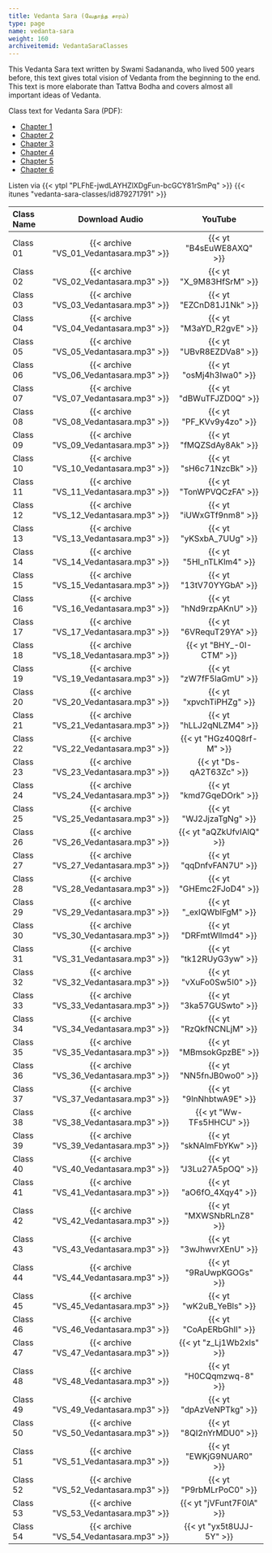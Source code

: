 ```yaml
---
title: Vedanta Sara (வேதாந்த சாரம்)
type: page
name: vedanta-sara
weight: 160
archiveitemid: VedantaSaraClasses
---
```


This Vedanta Sara text written by Swami Sadananda, who lived 500 years before, this text gives total vision of Vedanta from the beginning to the end. This text is more elaborate than Tattva Bodha and covers almost all important ideas of Vedanta.

Class text for Vedanta Sara (PDF):

* [Chapter 1](https://media.poornalayam.org/download/VedantaSaram/VS_01.pdf)
* [Chapter 2](https://media.poornalayam.org/download/VedantaSaram/VS_02.pdf)
* [Chapter 3](https://media.poornalayam.org/download/VedantaSaram/VS_03.pdf)
* [Chapter 4](https://media.poornalayam.org/download/VedantaSaram/VS_04.pdf)
* [Chapter 5](https://media.poornalayam.org/download/VedantaSaram/VS_05.pdf)
* [Chapter 6](https://media.poornalayam.org/download/VedantaSaram/VS_06.pdf)

Listen via {{< ytpl "PLFhE-jwdLAYHZlXDgFun-bcGCY81rSmPq" >}} {{< itunes "vedanta-sara-classes/id879271791" >}}

Class Name | Download Audio | YouTube
:---|:---:|:---:
Class 01 | {{< archive "VS_01_Vedantasara.mp3" >}} | {{< yt "B4sEuWE8AXQ" >}}
Class 02 | {{< archive "VS_02_Vedantasara.mp3" >}} | {{< yt "X_9M83HfSrM" >}}
Class 03 | {{< archive "VS_03_Vedantasara.mp3" >}} | {{< yt "EZCnD81J1Nk" >}}
Class 04 | {{< archive "VS_04_Vedantasara.mp3" >}} | {{< yt "M3aYD_R2gvE" >}}
Class 05 | {{< archive "VS_05_Vedantasara.mp3" >}} | {{< yt "UBvR8EZDVa8" >}}
Class 06 | {{< archive "VS_06_Vedantasara.mp3" >}} | {{< yt "osMj4h3Iwa0" >}}
Class 07 | {{< archive "VS_07_Vedantasara.mp3" >}} | {{< yt "dBWuTFJZD0Q" >}}
Class 08 | {{< archive "VS_08_Vedantasara.mp3" >}} | {{< yt "PF_KVv9y4zo" >}}
Class 09 | {{< archive "VS_09_Vedantasara.mp3" >}} | {{< yt "fMQZSdAy8Ak" >}}
Class 10 | {{< archive "VS_10_Vedantasara.mp3" >}} | {{< yt "sH6c71NzcBk" >}}
Class 11 | {{< archive "VS_11_Vedantasara.mp3" >}} | {{< yt "TonWPVQCzFA" >}}
Class 12 | {{< archive "VS_12_Vedantasara.mp3" >}} | {{< yt "iUWxGTf9nm8" >}}
Class 13 | {{< archive "VS_13_Vedantasara.mp3" >}} | {{< yt "yKSxbA_7UUg" >}}
Class 14 | {{< archive "VS_14_Vedantasara.mp3" >}} | {{< yt "5HI_nTLKlm4" >}}
Class 15 | {{< archive "VS_15_Vedantasara.mp3" >}} | {{< yt "13tV70YYGbA" >}}
Class 16 | {{< archive "VS_16_Vedantasara.mp3" >}} | {{< yt "hNd9rzpAKnU" >}}
Class 17 | {{< archive "VS_17_Vedantasara.mp3" >}} | {{< yt "6VRequT29YA" >}}
Class 18 | {{< archive "VS_18_Vedantasara.mp3" >}} | {{< yt "BHY_-0I-CTM" >}}
Class 19 | {{< archive "VS_19_Vedantasara.mp3" >}} | {{< yt "zW7fF5laGmU" >}}
Class 20 | {{< archive "VS_20_Vedantasara.mp3" >}} | {{< yt "xpvchTiPHZg" >}}
Class 21 | {{< archive "VS_21_Vedantasara.mp3" >}} | {{< yt "hLLJ2qNLZM4" >}}
Class 22 | {{< archive "VS_22_Vedantasara.mp3" >}} | {{< yt "HGz40Q8rf-M" >}}
Class 23 | {{< archive "VS_23_Vedantasara.mp3" >}} | {{< yt "Ds-qA2T63Zc" >}}
Class 24 | {{< archive "VS_24_Vedantasara.mp3" >}} | {{< yt "kmd7GqeDOrk" >}}
Class 25 | {{< archive "VS_25_Vedantasara.mp3" >}} | {{< yt "WJ2JjzaTgNg" >}}
Class 26 | {{< archive "VS_26_Vedantasara.mp3" >}} | {{< yt "aQZkUfvIAlQ" >}}
Class 27 | {{< archive "VS_27_Vedantasara.mp3" >}} | {{< yt "qqDnfvFAN7U" >}}
Class 28 | {{< archive "VS_28_Vedantasara.mp3" >}} | {{< yt "GHEmc2FJoD4" >}}
Class 29 | {{< archive "VS_29_Vedantasara.mp3" >}} | {{< yt "_exIQWbIFgM" >}}
Class 30 | {{< archive "VS_30_Vedantasara.mp3" >}} | {{< yt "DRFmtWllmd4" >}}
Class 31 | {{< archive "VS_31_Vedantasara.mp3" >}} | {{< yt "tk12RUyG3yw" >}}
Class 32 | {{< archive "VS_32_Vedantasara.mp3" >}} | {{< yt "vXuFo0Sw5l0" >}}
Class 33 | {{< archive "VS_33_Vedantasara.mp3" >}} | {{< yt "3ka57GUSwto" >}}
Class 34 | {{< archive "VS_34_Vedantasara.mp3" >}} | {{< yt "RzQkfNCNLjM" >}}
Class 35 | {{< archive "VS_35_Vedantasara.mp3" >}} | {{< yt "MBmsokGpzBE" >}}
Class 36 | {{< archive "VS_36_Vedantasara.mp3" >}} | {{< yt "NN5fnJB0wo0" >}}
Class 37 | {{< archive "VS_37_Vedantasara.mp3" >}} | {{< yt "9lnNhbtwA9E" >}}
Class 38 | {{< archive "VS_38_Vedantasara.mp3" >}} | {{< yt "Ww-TFs5HHCU" >}}
Class 39 | {{< archive "VS_39_Vedantasara.mp3" >}} | {{< yt "skNAImFbYKw" >}}
Class 40 | {{< archive "VS_40_Vedantasara.mp3" >}} | {{< yt "J3Lu27A5pOQ" >}}
Class 41 | {{< archive "VS_41_Vedantasara.mp3" >}} | {{< yt "aO6fO_4Xqy4" >}}
Class 42 | {{< archive "VS_42_Vedantasara.mp3" >}} | {{< yt "MXWSNbRLnZ8" >}}
Class 43 | {{< archive "VS_43_Vedantasara.mp3" >}} | {{< yt "3wJhwvrXEnU" >}}
Class 44 | {{< archive "VS_44_Vedantasara.mp3" >}} | {{< yt "9RaUwpKGOGs" >}}
Class 45 | {{< archive "VS_45_Vedantasara.mp3" >}} | {{< yt "wK2uB_YeBls" >}}
Class 46 | {{< archive "VS_46_Vedantasara.mp3" >}} | {{< yt "CoApERbGhII" >}}
Class 47 | {{< archive "VS_47_Vedantasara.mp3" >}} | {{< yt "z_Lj1Wb2xls" >}}
Class 48 | {{< archive "VS_48_Vedantasara.mp3" >}} | {{< yt "H0CQqmzwq-8" >}}
Class 49 | {{< archive "VS_49_Vedantasara.mp3" >}} | {{< yt "dpAzVeNPTkg" >}}
Class 50 | {{< archive "VS_50_Vedantasara.mp3" >}} | {{< yt "8QI2nYrMDU0" >}}
Class 51 | {{< archive "VS_51_Vedantasara.mp3" >}} | {{< yt "EWKjG9NUAR0" >}}
Class 52 | {{< archive "VS_52_Vedantasara.mp3" >}} | {{< yt "P9rbMLrPoC0" >}}
Class 53 | {{< archive "VS_53_Vedantasara.mp3" >}} | {{< yt "jVFunt7F0lA" >}}
Class 54 | {{< archive "VS_54_Vedantasara.mp3" >}} | {{< yt "yx5t8UJJ-5Y" >}}